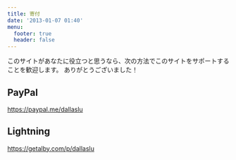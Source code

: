 ```yaml
---
title: 寄付
date: '2013-01-07 01:40'
menu:
  footer: true
  header: false
---
```

このサイトがあなたに役立つと思うなら、次の方法でこのサイトをサポートすることを歓迎します。 ありがとうございました！

## PayPal

<https://paypal.me/dallaslu>

## Lightning

<https://getalby.com/p/dallaslu>
